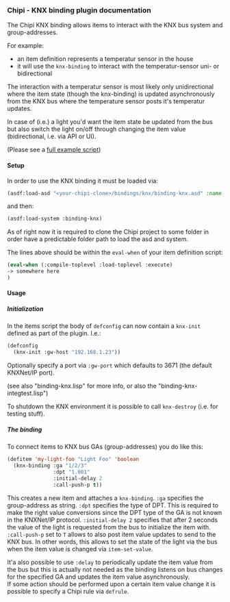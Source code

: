 
### Chipi - KNX binding plugin documentation

The Chipi KNX binding allows items to interact with the KNX bus system and group-addresses.

For example:

- an item definition represents a temperatur sensor in the house
- it will use the `knx-binding` to interact with the temperatur-sensor uni- or bidirectional

The interaction with a temperatur sensor is most likely only unidirectional where the item state (though the knx-binding) is updated asynchronously from the KNX bus where the temperature sensor posts it's temperatur updates.

In case of (i.e.) a light you'd want the item state be updated from the bus but also switch the light on/off through changing the item value (bidirectional, i.e. via API or UI).

(Please see a [full example script](example-script.lisp))

#### Setup

In order to use the KNX binding it must be loaded via:

```lisp
(asdf:load-asd "<your-chipi-clone>/bindings/knx/binding-knx.asd" :name "binding-knx")
```

and then:

```lisp
(asdf:load-system :binding-knx)
```

As of right now it is required to clone the Chipi project to some folder in order have a predictable folder path to load the asd and system.

The lines above should be within the `eval-when` of your item definition script:

```lisp
(eval-when (:compile-toplevel :load-toplevel :execute)
-> somewhere here
)
```

#### Usage

##### Initialization

In the items script the body of `defconfig` can now contain a `knx-init` defined as part of the plugin.
I.e.:

```lisp
(defconfig
  (knx-init :gw-host "192.168.1.23"))
```

Optionally specify a port via `:gw-port` which defaults to 3671 (the default KNXNet/IP port).

(see also "binding-knx.lisp" for more info, or also the "binding-knx-integtest.lisp")

To shutdown the KNX environment it is possible to call `knx-destroy` (i.e. for testing stuff).

##### The binding

To connect items to KNX bus GAs (group-addresses) you do like this:

```lisp
(defitem 'my-light-foo "Light Foo" 'boolean
  (knx-binding :ga "1/2/3"
               :dpt "1.001"
               :initial-delay 2
               :call-push-p t))
```

This creates a new item and attaches a `knx-binding`. `:ga` specifies the group-address as string.
`:dpt` specifies the type of DPT. This is required to make the right value conversions since the DPT type of the GA is not known in the KNXNet/IP protocol. `:initial-delay 2` specifies that after 2 seconds the value of the light is requested from the bus to initialize the item with. `:call-push-p` set to `T` allows to also post item value updates to send to the KNX bus. In other words, this allows to set the state of the light via the bus when the item value is changed via `item-set-value`.

It'a also possible to use `:delay` to periodically update the item value from the bus but this is actually not needed as the binding listens on bus changes for the specified GA and updates the item value asynchronously.  
If some action should be performed upon a certain item value change it is possible to specify a Chipi rule via `defrule`.
